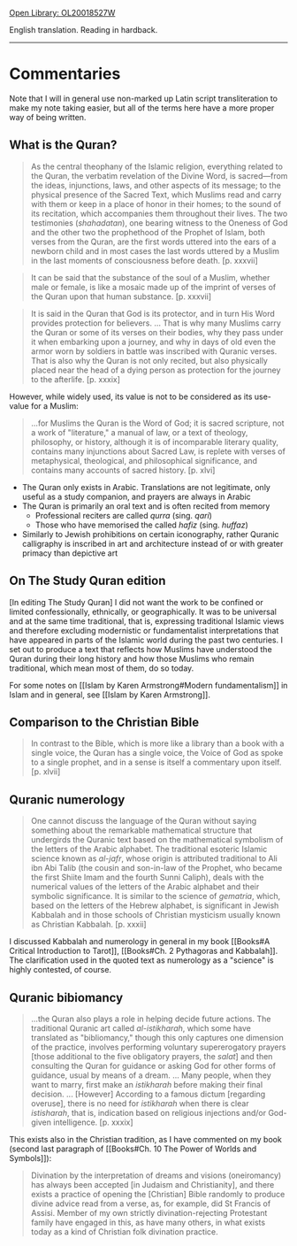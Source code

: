 [Open Library: OL20018527W](https://openlibrary.org/works/OL20018527W/The_study_Quran)

English translation. Reading in hardback.

---

# Commentaries

Note that I will in general use non-marked up Latin script transliteration to make my note taking easier, but all of the terms here have a more proper way of being written.

## What is the Quran?

> As the central theophany of the Islamic religion, everything related to the Quran, the verbatim revelation of the Divine Word, is sacred—from the ideas, injunctions, laws, and other aspects of its message; to the physical presence of the Sacred Text, which Muslims read and carry with them or keep in a place of honor in their homes; to the sound of its recitation, which accompanies them throughout their lives. The two testimonies (*shahadatan*), one bearing witness to the Oneness of God and the other two the prophethood of the Prophet of Islam, both verses from the Quran, are the first words uttered into the ears of a newborn child and in most cases the last words uttered by a Muslim in the last moments of consciousness before death. [p. xxxvii]

> It can be said that the substance of the soul of a Muslim, whether male or female, is like a mosaic made up of the imprint of verses of the Quran upon that human substance. [p. xxxvii]

> It is said in the Quran that God is its protector, and in turn His Word provides protection for believers. ... That is why many Muslims carry the Quran or some of its verses on their bodies, why they pass under it when embarking upon a journey, and why in days of old even the armor worn by soldiers in battle was inscribed with Quranic verses. That is also why the Quran is not only recited, but also physically placed near the head of a dying person as protection for the journey to the afterlife. [p. xxxix]

However, while widely used, its value is not to be considered as its use-value for a Muslim:

> ...for Muslims the Quran is the Word of God; it is sacred scripture, not a work of "literature," a manual of law, or a text of theology, philosophy, or history, although it is of incomparable literary quality, contains many injunctions about Sacred Law, is replete with verses of metaphysical, theological, and philosophical significance, and contains many accounts of sacred history. [p. xlvi]

* The Quran only exists in Arabic. Translations are not legitimate, only useful as a study companion, and prayers are always in Arabic
* The Quran is primarily an oral text and is often recited from memory
	* Professional reciters are called *qurra* (sing. *qari*)
	* Those who have memorised the called *hafiz* (sing. *huffaz*)
* Similarly to Jewish prohibitions on certain iconography, rather Quranic calligraphy is inscribed in art and architecture instead of or with greater primacy than depictive art

## On The Study Quran edition

[In editing The Study Quran] I did not want the work to be confined or limited confessionally, ethnically, or geographically. It was to be universal and at the same time traditional, that is, expressing traditional Islamic views and therefore excluding modernistic or fundamentalist interpretations that have appeared in parts of the Islamic world during the past two centuries. I set out to produce a text that reflects how Muslims have understood the Quran during their long history and how those Muslims who remain traditional, which mean most of them, do so today.

For some notes on [[Islam by Karen Armstrong#Modern fundamentalism]] in Islam and in general, see [[Islam by Karen Armstrong]].

## Comparison to the Christian Bible

> In contrast to the Bible, which is more like a library than a book with a single voice, the Quran has a single voice, the Voice of God as spoke to a single prophet, and in a sense is itself a commentary upon itself. [p. xlvii]

## Quranic numerology

> One cannot discuss the language of the Quran without saying something about the remarkable mathematical structure that undergirds the Quranic text based on the mathematical symbolism of the letters of the Arabic alphabet. The traditional esoteric Islamic science known as _al-jafr_, whose origin is attributed traditional to Ali ibn Abi Talib (the cousin and son-in-law of the Prophet, who became the first Shiite Imam and the fourth Sunni Caliph), deals with the numerical values of the letters of the Arabic alphabet and their symbolic significance. It is similar to the science of _gematria_, which, based on the letters of the Hebrew alphabet, is significant in Jewish Kabbalah and in those schools of Christian mysticism usually known as Christian Kabbalah. [p. xxxii]

I discussed Kabbalah and numerology in general in my book [[Books#A Critical Introduction to Tarot]],  [[Books#Ch. 2 Pythagoras and Kabbalah]]. The clarification used in the quoted text as numerology as a "science" is highly contested, of course.

## Quranic bibiomancy

> ...the Quran also plays a role in helping decide future actions. The traditional Quranic art called _al-istikharah_, which some have translated as "bibliomancy," though this only captures one dimension of the practice, involves performing voluntary supererogatory prayers [those additional to the five obligatory prayers, the _salat_] and then consulting the Quran for guidance or asking God for other forms of guidance, usual by means of a dream. ... Many people, when they want to marry, first make an _istikharah_ before making their final decision. ... [However] According to a famous dictum [regarding overuse], there is no need for _istikharah_ when there is clear _istisharah_, that is, indication based on religious injections and/or God-given intelligence. [p. xxxix]

This exists also in the Christian tradition, as I have commented on my book (second last paragraph of [[Books#Ch. 10 The Power of Worlds and Symbols]]):

> Divination by the interpretation of dreams and visions (oneiromancy) has always been accepted [in Judaism and Christianity], and there exists a practice of opening the [Christian] Bible randomly to produce divine advice read from a verse, as, for example, did St Francis of Assisi. Member of my own strictly divination-rejecting Protestant family have engaged in this, as have many others, in what exists today as a kind of Christian folk divination practice.

